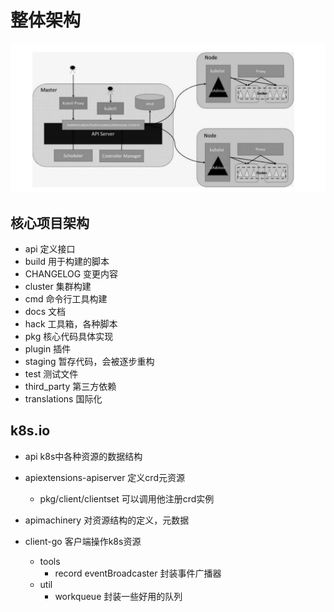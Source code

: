 # 整体架构
![](./img/3.png)

## 核心项目架构
- api 定义接口
- build 用于构建的脚本
- CHANGELOG 变更内容
- cluster 集群构建
- cmd 命令行工具构建
- docs 文档
- hack 工具箱，各种脚本
- pkg 核心代码具体实现
- plugin 插件
- staging 暂存代码，会被逐步重构
- test 测试文件
- third_party 第三方依赖
- translations 国际化


## k8s.io
- api k8s中各种资源的数据结构

- apiextensions-apiserver 定义crd元资源
  - pkg/client/clientset 可以调用他注册crd实例

- apimachinery 对资源结构的定义，元数据

- client-go 客户端操作k8s资源
  - tools
    - record eventBroadcaster 封装事件广播器
  - util
    - workqueue 封装一些好用的队列

